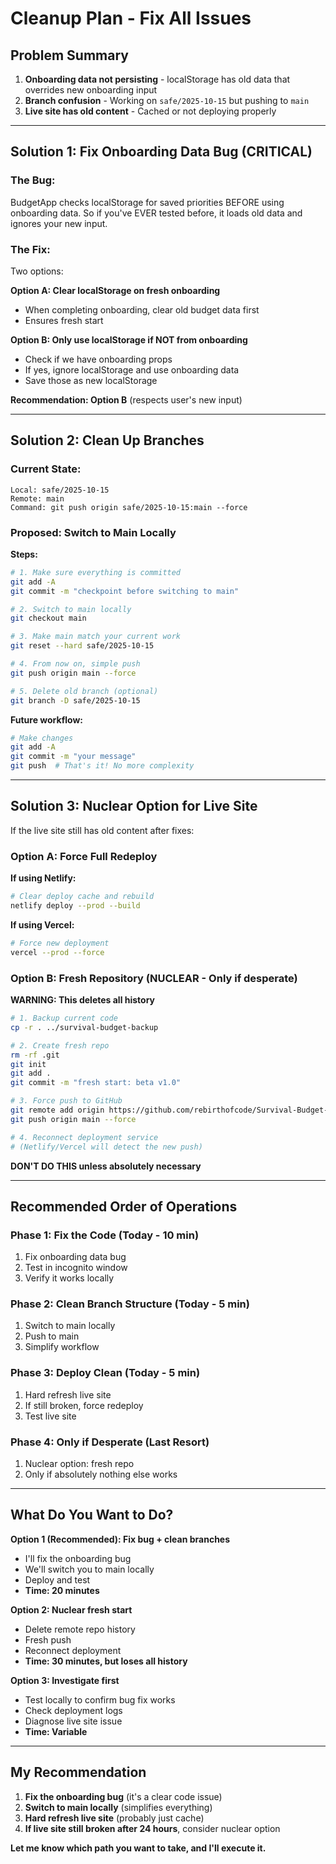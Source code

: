 # Cleanup Plan - Fix All Issues

## Problem Summary

1. **Onboarding data not persisting** - localStorage has old data that overrides new onboarding input
2. **Branch confusion** - Working on `safe/2025-10-15` but pushing to `main`
3. **Live site has old content** - Cached or not deploying properly

---

## Solution 1: Fix Onboarding Data Bug (CRITICAL)

### The Bug:
BudgetApp checks localStorage for saved priorities BEFORE using onboarding data.
So if you've EVER tested before, it loads old data and ignores your new input.

### The Fix:
Two options:

**Option A: Clear localStorage on fresh onboarding**
- When completing onboarding, clear old budget data first
- Ensures fresh start

**Option B: Only use localStorage if NOT from onboarding**
- Check if we have onboarding props
- If yes, ignore localStorage and use onboarding data
- Save those as new localStorage

**Recommendation: Option B** (respects user's new input)

---

## Solution 2: Clean Up Branches

### Current State:
```
Local: safe/2025-10-15
Remote: main
Command: git push origin safe/2025-10-15:main --force
```

### Proposed: Switch to Main Locally

**Steps:**
```bash
# 1. Make sure everything is committed
git add -A
git commit -m "checkpoint before switching to main"

# 2. Switch to main locally
git checkout main

# 3. Make main match your current work
git reset --hard safe/2025-10-15

# 4. From now on, simple push
git push origin main --force

# 5. Delete old branch (optional)
git branch -D safe/2025-10-15
```

**Future workflow:**
```bash
# Make changes
git add -A
git commit -m "your message"
git push  # That's it! No more complexity
```

---

## Solution 3: Nuclear Option for Live Site

If the live site still has old content after fixes:

### Option A: Force Full Redeploy

**If using Netlify:**
```bash
# Clear deploy cache and rebuild
netlify deploy --prod --build
```

**If using Vercel:**
```bash
# Force new deployment
vercel --prod --force
```

### Option B: Fresh Repository (NUCLEAR - Only if desperate)

**WARNING: This deletes all history**

```bash
# 1. Backup current code
cp -r . ../survival-budget-backup

# 2. Create fresh repo
rm -rf .git
git init
git add .
git commit -m "fresh start: beta v1.0"

# 3. Force push to GitHub
git remote add origin https://github.com/rebirthofcode/Survival-Budget-Mobile-App-Interface.git
git push origin main --force

# 4. Reconnect deployment service
# (Netlify/Vercel will detect the new push)
```

**DON'T DO THIS unless absolutely necessary**

---

## Recommended Order of Operations

### Phase 1: Fix the Code (Today - 10 min)
1. Fix onboarding data bug
2. Test in incognito window
3. Verify it works locally

### Phase 2: Clean Branch Structure (Today - 5 min)
1. Switch to main locally
2. Push to main
3. Simplify workflow

### Phase 3: Deploy Clean (Today - 5 min)
1. Hard refresh live site
2. If still broken, force redeploy
3. Test live site

### Phase 4: Only if Desperate (Last Resort)
1. Nuclear option: fresh repo
2. Only if absolutely nothing else works

---

## What Do You Want to Do?

**Option 1 (Recommended): Fix bug + clean branches**
- I'll fix the onboarding bug
- We'll switch you to main locally
- Deploy and test
- **Time: 20 minutes**

**Option 2: Nuclear fresh start**
- Delete remote repo history
- Fresh push
- Reconnect deployment
- **Time: 30 minutes, but loses all history**

**Option 3: Investigate first**
- Test locally to confirm bug fix works
- Check deployment logs
- Diagnose live site issue
- **Time: Variable**

---

## My Recommendation

1. **Fix the onboarding bug** (it's a clear code issue)
2. **Switch to main locally** (simplifies everything)
3. **Hard refresh live site** (probably just cache)
4. **If live site still broken after 24 hours**, consider nuclear option

**Let me know which path you want to take, and I'll execute it.**
